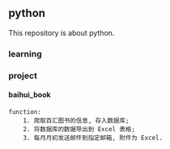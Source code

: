 ## python
This repository is about python.<br>

### learning


### project

#### baihui_book
    function:
        1. 爬取百汇图书的信息, 存入数据库;
        2. 将数据库的数据导出到 Excel 表格;
        3. 每月月初发送邮件到指定邮箱, 附件为 Excel.

